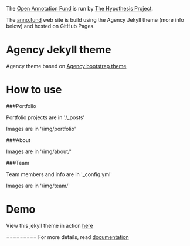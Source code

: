 The [Open Annotation Fund](http://anno.fund/) is run by [The Hypothesis Project](http://hypothes.is/).

The [anno.fund](http://anno.fund/) web site is build using the Agency Jekyll theme (more info below) and hosted on GitHub Pages.

Agency Jekyll theme
===================

Agency theme based on [Agency bootstrap theme ](http://startbootstrap.com/templates/agency/)

# How to use

###Portfolio 

Portfolio projects are in '/_posts'

Images are in '/img/portfolio'

###About

Images are in '/img/about/'

###Team

Team members and info are in '_config.yml'

Images are in '/img/team/'


# Demo

View this jekyll theme in action [here](https://y7kim.github.io/agency-jekyll-theme)

=========
For more details, read [documentation](http://jekyllrb.com/)
